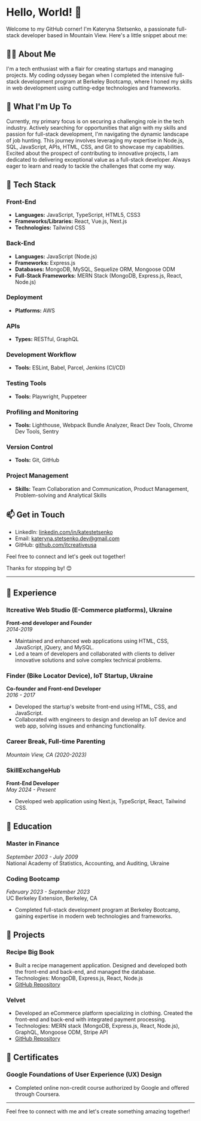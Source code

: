 # Hello, World! 👋
Welcome to my GitHub corner! I'm Kateryna Stetsenko, a passionate full-stack developer based in Mountain View. Here's a little snippet about me:

## 👨‍💻 About Me
I'm a tech enthusiast with a flair for creating startups and managing projects. My coding odyssey began when I completed the intensive full-stack development program at Berkeley Bootcamp, where I honed my skills in web development using cutting-edge technologies and frameworks.

## 🌱 What I'm Up To
Currently, my primary focus is on securing a challenging role in the tech industry. Actively searching for opportunities that align with my skills and passion for full-stack development, I'm navigating the dynamic landscape of job hunting. This journey involves leveraging my expertise in Node.js, SQL, JavaScript, APIs, HTML, CSS, and Git to showcase my capabilities. Excited about the prospect of contributing to innovative projects, I am dedicated to delivering exceptional value as a full-stack developer. Always eager to learn and ready to tackle the challenges that come my way.

## 🚀 Tech Stack

### Front-End
- **Languages:** JavaScript, TypeScript, HTML5, CSS3
- **Frameworks/Libraries:** React, Vue.js, Next.js
- **Technologies:** Tailwind CSS

### Back-End
- **Languages:** JavaScript (Node.js)
- **Frameworks:** Express.js
- **Databases:** MongoDB, MySQL, Sequelize ORM, Mongoose ODM
- **Full-Stack Frameworks:** MERN Stack (MongoDB, Express.js, React, Node.js)

### Deployment
- **Platforms:** AWS

### APIs
- **Types:** RESTful, GraphQL

### Development Workflow
- **Tools:** ESLint, Babel, Parcel, Jenkins (CI/CD)

### Testing Tools
- **Tools:** Playwright, Puppeteer

### Profiling and Monitoring
- **Tools:** Lighthouse, Webpack Bundle Analyzer, React Dev Tools, Chrome Dev Tools, Sentry

### Version Control
- **Tools:** Git, GitHub

### Project Management
- **Skills:** Team Collaboration and Communication, Product Management, Problem-solving and Analytical Skills

## 📫 Get in Touch
- LinkedIn: [linkedin.com/in/katestetsenko](https://www.linkedin.com/in/katestetsenko/)
- Email: [kateryna.stetsenko.dev@gmail.com](mailto:kateryna.stetsenko.dev@gmail.com)
- GitHub: [github.com/itcreativeusa](https://github.com/itcreativeusa)

Feel free to connect and let's geek out together!

Thanks for stopping by! 😊

---

## 📜 Experience

### Itcreative Web Studio (E-Commerce platforms), Ukraine
**Front-end developer and Founder**  
*2014-2019*
- Maintained and enhanced web applications using HTML, CSS, JavaScript, jQuery, and MySQL.
- Led a team of developers and collaborated with clients to deliver innovative solutions and solve complex technical problems.

### Finder (Bike Locator Device), IoT Startup, Ukraine
**Co-founder and Front-end Developer**  
*2016 - 2017*
- Developed the startup's website front-end using HTML, CSS, and JavaScript.
- Collaborated with engineers to design and develop an IoT device and web app, solving issues and enhancing functionality.

### Career Break, Full-time Parenting
*Mountain View, CA (2020-2023)*

### SkillExchangeHub
**Front-End Developer**  
*May 2024 - Present*
- Developed web application using Next.js, TypeScript, React, Tailwind CSS.

## 📜 Education

### Master in Finance
*September 2003 - July 2009*  
National Academy of Statistics, Accounting, and Auditing, Ukraine

### Coding Bootcamp
*February 2023 - September 2023*  
UC Berkeley Extension, Berkeley, CA
- Completed full-stack development program at Berkeley Bootcamp, gaining expertise in modern web technologies and frameworks.

## 📜 Projects

### Recipe Big Book
- Built a recipe management application. Designed and developed both the front-end and back-end, and managed the database.
- Technologies: MongoDB, Express.js, React, Node.js
- [GitHub Repository](https://github.com/itcreativeusa/recipe-big-book)

### Velvet
- Developed an eCommerce platform specializing in clothing. Created the front-end and back-end with integrated payment processing.
- Technologies: MERN stack (MongoDB, Express.js, React, Node.js), GraphQL, Mongoose ODM, Stripe API
- [GitHub Repository](https://github.com/itcreativeusa/velvet)

## 📜 Certificates
### Google Foundations of User Experience (UX) Design
- Completed online non-credit course authorized by Google and offered through Coursera.

---

Feel free to connect with me and let's create something amazing together!
